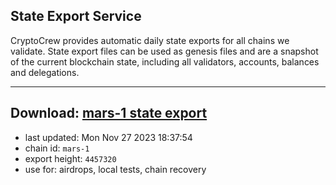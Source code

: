 ## State Export Service
CryptoCrew provides automatic daily state exports for all chains we validate. State export files can be used as genesis files and are a snapshot of the current blockchain state, including all validators, accounts, balances and delegations.

---
**Download: [mars-1 state export](https://dl.ccvalidators.com/SERVICE/mars/mars-1_export_4457320.json)**
---

- last updated: Mon Nov 27 2023 18:37:54
- chain id: `mars-1`
- export height: `4457320`
- use for: airdrops, local tests, chain recovery
